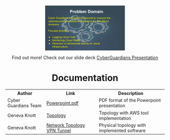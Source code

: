 <p align="center"> 

  
 <p align="center">
<a href="https://github.com/Cyber-Guardians/Documentation/blob/main/Group%204%20OPS401%20Mid%20Project%20Deck%20.jpg"><img align="center" img src="https://github.com/Cyber-Guardians/Documentation/blob/main/Group%204%20OPS401%20Mid%20Project%20Deck%20.jpg" width="50%" height="50%"/></a>
</p>
  
  
  
  <p align="center">
  Find out more! Check out our slide deck <a href="https://github.com/Cyber-Guardians/Documentation/blob/main/CYber%20Guardians%20OPS401%20Mid%20Project%20Deck%20.pdf">CyberGuardians Presentation</a>
</p>


<!DOCTYPE html>
<html>
<head>
</head>
<body>
    <div align="center">
        <h1>Documentation</h1>
        <table>
            <tr>
                <th>Author</th>
                <th>Link</th>
                <th>Description</th>
            </tr>
            <tr>
                <td>Cyber Guardians Team</td>
                <td><a href="https://github.com/Cyber-Guardians/Documentation/blob/main/CYber%20Guardians%20OPS401%20Mid%20Project%20Deck%20.pdf">Powerpoint.pdf</a></td>
                <td>PDF format of the Powerpoint presentation</td>
            </tr>
            <tr>
                <td>Geneva Knott</td>
                <td><a href="https://github.com/Cyber-Guardians/Documentation/blob/main/Group%204%20OPS401%20Mid%20Project%20Deck%20%20(1).jpg">Topology</a></td>
                <td>Topology with AWS tool implementation</td>
            </tr>
            <tr>
                <td>Geneva Knott</td>
                <td><a href="https://github.com/Cyber-Guardians/Documentation/blob/main/Network%20Chart.png">Network Topology VPN Tunnel</a></td>
                <td>Physical topology with implemented software</td>
            </tr>
        </table>
    </div>
</body>
</html>
